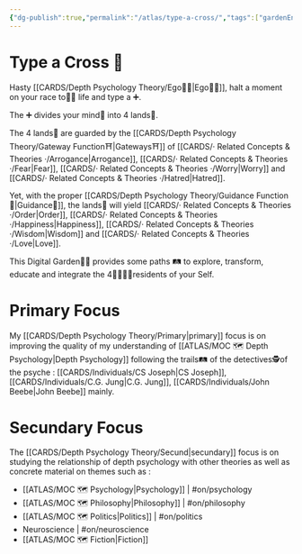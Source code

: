 ```yaml
---
{"dg-publish":true,"permalink":"/atlas/type-a-cross/","tags":["gardenEntry"],"created":"2023-01-02T16:17:52.012+01:00","updated":"2023-05-03T19:03:25.365+02:00"}
---
```


# Type a Cross 💠

Hasty [[CARDS/Depth Psychology Theory/Ego🙋‍♂️\|Ego🙋‍♂️]], halt a moment on your race to🏃‍♂️ life and type a ➕. 

The ➕ divides your mind🧠 into 4 lands🌾. 

The 4 lands🌾 are guarded by the [[CARDS/Depth Psychology Theory/Gateway Function⛩️\|Gateways⛩️]] of [[CARDS/· Related Concepts & Theories ·/Arrogance\|Arrogance]], [[CARDS/· Related Concepts & Theories ·/Fear\|Fear]],  [[CARDS/· Related Concepts & Theories ·/Worry\|Worry]] and [[CARDS/· Related Concepts & Theories ·/Hatred\|Hatred]].

Yet, with the proper [[CARDS/Depth Psychology Theory/Guidance Function🚿\|Guidance🚿]], the lands🌾 will yield [[CARDS/· Related Concepts & Theories ·/Order\|Order]], [[CARDS/· Related Concepts & Theories ·/Happiness\|Happiness]], [[CARDS/· Related Concepts & Theories ·/Wisdom\|Wisdom]] and [[CARDS/· Related Concepts & Theories ·/Love\|Love]].  

This Digital Garden👩‍🌾 provides some paths 🛤️ to explore, transform, educate and integrate the 4👨‍👩‍👧‍👦residents of your Self. 

# Primary Focus 

My [[CARDS/Depth Psychology Theory/Primary\|primary]] focus is on improving the quality of my understanding of [[ATLAS/MOC 🗺️ Depth Psychology\|Depth Psychology]] following the trails🛤️ of the detectives🕵️of the psyche : [[CARDS/Individuals/CS Joseph\|CS Joseph]], [[CARDS/Individuals/C.G. Jung\|C.G. Jung]], [[CARDS/Individuals/John Beebe\|John Beebe]] mainly. 

# Secundary Focus 

The [[CARDS/Depth Psychology Theory/Secund\|secundary]] focus is on studying the relationship of depth psychology with other theories as well as concrete material on themes such as : 

- [[ATLAS/MOC 🗺️ Psychology\|Psychology]] | #on/psychology 
- [[ATLAS/MOC 🗺️ Philosophy\|Philosophy]]  | #on/philosophy
- [[ATLAS/MOC 🗺️ Politics\|Politics]] | #on/politics 
- Neuroscience | #on/neuroscience 
- [[ATLAS/MOC 🗺️ Fiction\|Fiction]] 

